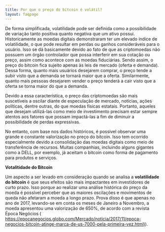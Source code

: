 ```yaml
---
title: Por que o preço do bitcoin é volátil?
layout: faqpage
---
```

De forma simplificada, volatilidade pode ser definida como a possibilidade de variação tanto positiva quanto negativa que um ativo possui. Historicamente as moedas digitais demonstraram ter um elevado índice de volatilidade, o que pode resultar em perdas ou ganhos consideráveis para o usuário. Isso se dá basicamente devido ao fato de que as criptomoedas não possuem um órgão controlador que possa interferir em sua cotação ou preço, assim como acontece com as moedas fiduciárias. Sendo assim, o preço do bitcoin fica sujeito apenas às leis de mercado (oferta e demanda). Dessa forma, quanto mais usuários desejarem comprar, o preço tende a subir visto que a demanda se tornará maior que a oferta. Similarmente, quanto mais pessoas desejarem vender o preço tenderá a cair visto que a oferta se torna maior do que a demanda.

Devido a essa característica, o preço das criptomoedas são mais suscetíveis a oscilar diante de especulação de mercado, notícias, ações políticas, dentre outras, do que moedas físicas estatais. Portanto, aqueles que desejam utilizá-las como meio de investimento precisam estar sempre atentos aos fatores que possam impactá-las a fim de diminuir a possibilidade de perdas expressivas.

No entanto, com base nos dados históricos, é possível observar uma grande e constante valorização no preço do bitcoin. Isso tem ocorrido especialmente devido a consolidação das moedas digitais como meio de transferência de recursos. Muitas companhias, incluindo alguns gigantes como a DELL, por exemplo, já aceitam o bitcoin como forma de pagamento para produtos e serviços.

**Votalitidade do Bitcoin**

Um aspecto a ser levado em consideração quando se analisa a **volatilidade do bitcoin** é que seus efeitos são mais impactantes em investidores de curto prazo. Isso porque ao realizar uma análise histórica do preço da moeda é possível perceber que as maiores oscilações e movimentos de queda não afetaram a moeda a longo prazo. Prova disso é que apenas no ano de 2017, levando-se em conta os meses de Janeiro a Novembro, a moeda apresentou uma valorização de 650%, de acordo com a revista Época Negócios ( [https://epocanegocios.globo.com/Mercado/noticia/2017/11/epoca-negocios-bitcoin-atinge-marca-de-us-7000-pela-primeira-vez.html)](https://epocanegocios.globo.com/Mercado/noticia/2017/11/epoca-negocios-bitcoin-atinge-marca-de-us-7000-pela-primeira-vez.html)).
